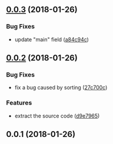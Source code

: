 <a name="0.0.3"></a>
## [0.0.3](https://github.com/ULIVZ/program-language-detector/compare/v0.0.2...v0.0.3) (2018-01-26)


### Bug Fixes

* update "main" field ([a84c94c](https://github.com/ULIVZ/program-language-detector/commit/a84c94c))



<a name="0.0.2"></a>
## [0.0.2](https://github.com/ULIVZ/program-language-detector/compare/v0.0.1...v0.0.2) (2018-01-26)


### Bug Fixes

* fix a bug caused by sorting ([27c700c](https://github.com/ULIVZ/program-language-detector/commit/27c700c))


### Features

* extract the source code ([d9e7965](https://github.com/ULIVZ/program-language-detector/commit/d9e7965))



<a name="0.0.1"></a>
## 0.0.1 (2018-01-26)




